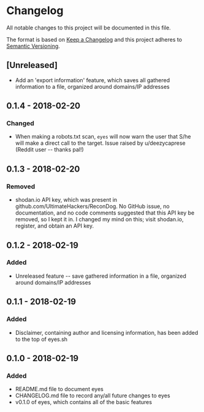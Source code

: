 # Changelog
All notable changes to this project will be documented in this file.

The format is based on [Keep a Changelog](http://keepachangelog.com/en/1.0.0/)
and this project adheres to [Semantic Versioning](http://semver.org/spec/v2.0.0.html).

## [Unreleased]
- Add an 'export information' feature, which saves all gathered information to a file, organized around domains/IP addresses

## 0.1.4 - 2018-02-20
### Changed
- When making a robots.txt scan, `eyes` will now warn the user that S/he will make a direct call to the target. Issue raised by u/deezycaprese (Reddit user -- thanks pal!)

## 0.1.3 - 2018-02-20
### Removed
- shodan.io API key, which was present in github.com/UltimateHackers/ReconDog. No GitHub issue, no documentation, and no code comments
	suggested that this API key be removed, so I kept it in. I changed my mind on this; visit shodan.io, register, and obtain an API key.

## 0.1.2 - 2018-02-19
### Added
- Unreleased feature -- save gathered information in a file, organized around domains/IP addresses

## 0.1.1 - 2018-02-19
### Added
- Disclaimer, containing author and licensing information, has been added to the top of eyes.sh

## 0.1.0 - 2018-02-19
### Added
- README.md file to document eyes
- CHANGELOG.md file to record any/all future changes to eyes
- v0.1.0 of eyes, which contains all of the basic features

